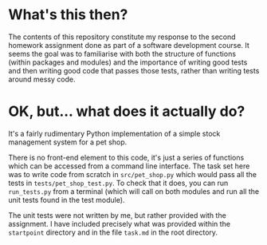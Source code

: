 # What's this then?

The contents of this repository constitute my response to the second homework assignment done as part of a software development course. It seems the goal was to familiarise with both the structure of functions (within packages and modules) and the importance of writing good tests and then writing good code that passes those tests, rather than writing tests around messy code.


# OK, but... what does it actually do?

It's a fairly rudimentary Python implementation of a simple stock management system for a pet shop.

There is no front-end element to this code, it's just a series of functions which can be accessed from a command line interface. The task set here was to write code from scratch in `src/pet_shop.py` which would pass all the tests in `tests/pet_shop_test.py`. To check that it does, you can run `run_tests.py` from a terminal (which will call on both modules and run all the unit tests found in the test module).

The unit tests were not written by me, but rather provided with the assignment. I have included precisely what was provided within the `startpoint` directory and in the file `task.md` in the root directory.